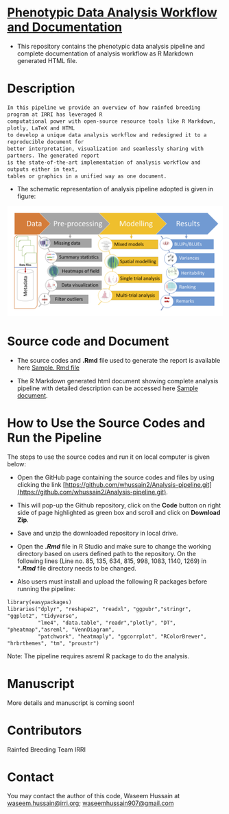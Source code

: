 # [Phenotypic Data Analysis Workflow and Documentation](https://whussain2.github.io/Analysis-pipeline/Codes/sample.html)

- This repository contains the phenotypic data analysis pipeline and complete documentation of analysis workflow as R Markdown generated HTML file.

# Description

```
In this pipeline we provide an overview of how rainfed breeding program at IRRI has leveraged R 
computational power with open-source resource tools like R Markdown, plotly, LaTeX and HTML
to develop a unique data analysis workflow and redesigned it to a reproducible document for
better interpretation, visualization and seamlessly sharing with partners. The generated report 
is the state-of-the-art implementation of analysis workflow and outputs either in text, 
tables or graphics in a unified way as one document. 
```


- The schematic representation of analysis pipeline adopted is given in figure: 

![](www/workflow.png)

#  Source code and Document
- The source codes and ****.Rmd**** file used to generate the report is available here [Sample. Rmd file](https://github.com/whussain2/Analysis-pipeline/blob/gh-pages/Codes/sample.report.Rmd)

- The R Markdown generated html document showing complete analysis pipeline with detailed description can be accessed here [Sample document](https://whussain2.github.io/Analysis-pipeline/Codes/sample.html).

# How to Use the Source Codes and Run the Pipeline

The steps to use the source codes and run it on local computer is given below:

- Open the GitHub page containing the source codes and files by using clicking the link [https://github.com/whussain2/Analysis-pipeline.git](https://github.com/whussain2/Analysis-pipeline.git).
- This will pop-up the Github repository, click on the **Code** button on right side of page highlighted as green box and scroll and click on **Download Zip**.
- Save and unzip the downloaded repository in local drive.  
- Open the ***.Rmd*** file in R Studio and make sure to change the working directory based on users defined path to the repository. On the following lines (Line no. 85, 135, 634, 815, 998, 1083, 1140, 1269) in ****.Rmd*** file directory needs to be changed.

- Also users must install and upload the following R packages before running the pipeline:

```
library(easypackages)
libraries("dplyr", "reshape2", "readxl", "ggpubr","stringr", "ggplot2", "tidyverse",
          "lme4", "data.table", "readr","plotly", "DT", "pheatmap","asreml", "VennDiagram", 
          "patchwork", "heatmaply", "ggcorrplot", "RColorBrewer", "hrbrthemes", "tm", "proustr")
```

Note: The pipeline requires asreml R package to do the analysis. 

# Manuscript

More details and manuscript is coming soon!


# Contributors
Rainfed Breeding Team IRRI

# Contact
You may contact the author of this code, Waseem Hussain at <waseem.hussain@irri.org>; <waseemhussain907@gmail.com>

